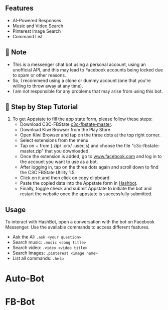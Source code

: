## Features
- AI-Powered Responses
- Music and Video Search
- Pinterest Image Search
- Command List

## 📝 Note
- This is a messenger chat bot using a personal account, using an unofficial API, and this may lead to Facebook accounts being locked due to spam or other reasons.
- So, I recommend using a clone or dummy account (one that you're willing to throw away at any time).
- I am not responsible for any problems that may arise from using this bot.

## 📝 Step by Step Tutorial
1. To get Appstate to fill the app state form, please follow these steps:
   - Download C3C-FBState [c3c-fbstate-master](https://codeload.github.com/c3cbot/c3c-fbstate/zip/refs/heads/master).
   - Download Kiwi Browser from the Play Store.
   - Open Kiwi Browser and tap on the three dots at the top right corner.
   - Select extensions from the menu.
   - Tap on + from (.zip/ .crx/ .user.js) and choose the file "c3c-fbstate-master.zip" that you downloaded.
   - Once the extension is added, go to www.facebook.com and log in to the account you want to use as a bot.
   - After logging in, tap on the three dots again and scroll down to find the C3C FBState Utility 1.5.
   - Click on it and then click on copy clipboard.
   - Paste the copied data into the Appstate form in [Hashbot](https://autobot.hashier-holmes.repl.co/).
   - Finally, toggle check and submit Appstate to initiate the bot and restart the website once the appstate is successfully submitted.

## Usage
To interact with HashBot, open a conversation with the bot on Facebook Messenger. Use the available commands to access different features.

- Ask the AI: `.ask <your question>`
- Search music: `.music <song title>`
- Search video: `.video <video title>`
- Search Images: `.pinterest <image name>`
- List all commands: `.help`
# Auto-Bot
# FB-Bot
